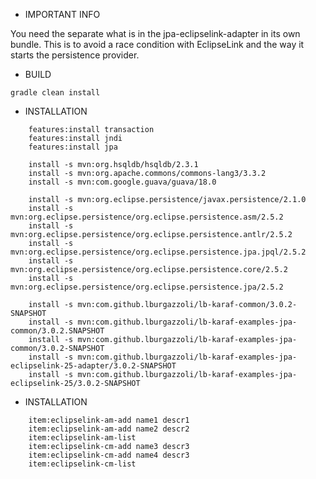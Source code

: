 
- IMPORTANT INFO

You need the separate what is in the jpa-eclipselink-adapter in its own bundle. 
This is to avoid a race condition with EclipseLink and the way it starts the persistence provider.

- BUILD


```
gradle clean install

```

- INSTALLATION

```
    features:install transaction
    features:install jndi
    features:install jpa

    install -s mvn:org.hsqldb/hsqldb/2.3.1
    install -s mvn:org.apache.commons/commons-lang3/3.3.2
    install -s mvn:com.google.guava/guava/18.0
    
    install -s mvn:org.eclipse.persistence/javax.persistence/2.1.0
    install -s mvn:org.eclipse.persistence/org.eclipse.persistence.asm/2.5.2
    install -s mvn:org.eclipse.persistence/org.eclipse.persistence.antlr/2.5.2
    install -s mvn:org.eclipse.persistence/org.eclipse.persistence.jpa.jpql/2.5.2
    install -s mvn:org.eclipse.persistence/org.eclipse.persistence.core/2.5.2
    install -s mvn:org.eclipse.persistence/org.eclipse.persistence.jpa/2.5.2
    
    install -s mvn:com.github.lburgazzoli/lb-karaf-common/3.0.2-SNAPSHOT
    install -s mvn:com.github.lburgazzoli/lb-karaf-examples-jpa-common/3.0.2.SNAPSHOT
    install -s mvn:com.github.lburgazzoli/lb-karaf-examples-jpa-common/3.0.2-SNAPSHOT
    install -s mvn:com.github.lburgazzoli/lb-karaf-examples-jpa-eclipselink-25-adapter/3.0.2-SNAPSHOT
    install -s mvn:com.github.lburgazzoli/lb-karaf-examples-jpa-eclipselink-25/3.0.2-SNAPSHOT
```

- INSTALLATION

```
    item:eclipselink-am-add name1 descr1
    item:eclipselink-am-add name2 descr2
    item:eclipselink-am-list
    item:eclipselink-cm-add name3 descr3
    item:eclipselink-cm-add name4 descr3
    item:eclipselink-cm-list
```
